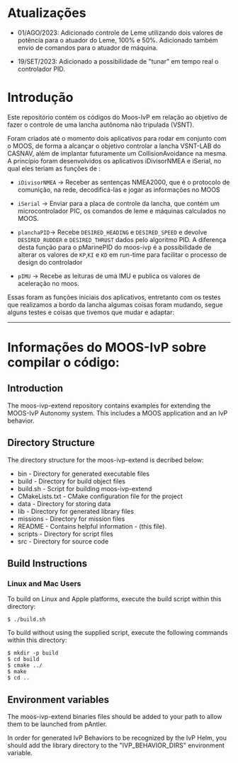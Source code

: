 # Atualizações

- 01/AGO/2023: Adicionado controle de Leme utilizando dois valores de potência para o atuador do Leme, 100% e 50%. Adicionado também envio de comandos para o atuador de máquina.

- 19/SET/2023: Adicionado a possibilidade de "tunar" em tempo real o controlador PID.


# Introdução

Este repositório contém os códigos do Moos-IvP em relação ao objetivo de fazer o controle de uma lancha autônoma não tripulada (VSNT).

 Foram criados até o momento dois aplicativos para rodar em conjunto com o MOOS, de forma a alcançar o objetivo controlar a lancha VSNT-LAB do CASNAV, além de implantar futuramente um CollisionAvoidance na mesma.
 A princípio foram desenvolvidos os aplicativos iDivisorNMEA e iSerial, no qual eles teriam as funções de :

- `iDivisorNMEA` -> Receber as sentenças NMEA2000, que é o protocolo de comunição, na rede, decodificá-las e jogar as informações no MOOS

- `iSerial` -> Enviar para a placa de controle da lancha, que contém um microcontrolador PIC, os comandos de leme e máquinas calculados no MOOS.

- `planchaPID`-> Recebe `DESIRED_HEADING` e `DESIRED_SPEED` e devolve `DESIRED_RUDDER` e `DESIRED_THRUST` dados pelo algoritmo PID. A diferença desta função para o pMarinePID do moos-ivp é a possibilidade de alterar os valores de `KP`,`KI` e `KD` em run-time para facilitar o processo de design do controlador

- `pIMU` -> Recebe as leituras de uma IMU e publica os valores de aceleração no moos.

Essas foram as funções iniciais dos aplicativos, entretanto com os testes que realizamos a bordo da lancha algumas coisas foram mudando, segue alguns testes e coisas que tivemos que mudar e adaptar:

___

# Informações do MOOS-IvP sobre compilar o código:


## Introduction

The moos-ivp-extend repository contains examples for extending the MOOS-IvP
Autonomy system. This includes a MOOS application and an IvP behavior.


## Directory Structure

The directory structure for the moos-ivp-extend is decribed below:

- bin              - Directory for generated executable files
- build            - Directory for build object files
- build.sh         - Script for building moos-ivp-extend
- CMakeLists.txt   - CMake configuration file for the project
- data             - Directory for storing data
- lib              - Directory for generated library files
- missions         - Directory for mission files
- README           - Contains helpful information - (this file).
- scripts          - Directory for script files
- src              - Directory for source code


## Build Instructions

### Linux and Mac Users

To build on Linux and Apple platforms, execute the build script within this
directory:

   `$ ./build.sh` 

To build without using the supplied script, execute the following commands
within this directory:

   ```
   $ mkdir -p build
   $ cd build
   $ cmake ../
   $ make
   $ cd ..
 ```
## Environment variables

The moos-ivp-extend binaries files should be added to your path to allow them
to be launched from pAntler. 

In order for generated IvP Behaviors to be recognized by the IvP Helm, you
should add the library directory to the "IVP_BEHAVIOR_DIRS" environment 
variable.


